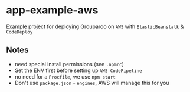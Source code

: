 # app-example-aws

Example project for deploying Grouparoo on `AWS` with `ElasticBeanstalk` & `CodeDeploy`

## Notes

- need special install permissions (see `.npmrc`)
- Set the ENV first before setting up `AWS CodePipeline`
- no need for a `Procfile`, we use `npm start`
- Don't use `package.json` - `engines`, AWS will manage this for you
